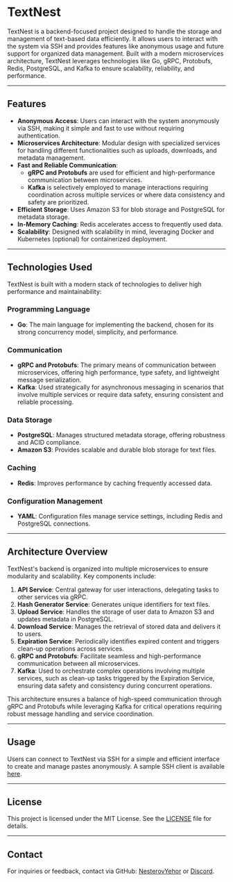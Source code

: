 # TextNest

TextNest is a backend-focused project designed to handle the storage and management of text-based data efficiently. It allows users to interact with the system via SSH and provides features like anonymous usage and future support for organized data management. Built with a modern microservices architecture, TextNest leverages technologies like Go, gRPC, Protobufs, Redis, PostgreSQL, and Kafka to ensure scalability, reliability, and performance.

---

## Features

- **Anonymous Access**: Users can interact with the system anonymously via SSH, making it simple and fast to use without requiring authentication.
- **Microservices Architecture**: Modular design with specialized services for handling different functionalities such as uploads, downloads, and metadata management.
- **Fast and Reliable Communication**: 
  - **gRPC and Protobufs** are used for efficient and high-performance communication between microservices.
  - **Kafka** is selectively employed to manage interactions requiring coordination across multiple services or where data consistency and safety are prioritized.
- **Efficient Storage**: Uses Amazon S3 for blob storage and PostgreSQL for metadata storage.
- **In-Memory Caching**: Redis accelerates access to frequently used data.
- **Scalability**: Designed with scalability in mind, leveraging Docker and Kubernetes (optional) for containerized deployment.

---

## Technologies Used

TextNest is built with a modern stack of technologies to deliver high performance and maintainability:

### Programming Language
- **Go**: The main language for implementing the backend, chosen for its strong concurrency model, simplicity, and performance.

### Communication
- **gRPC and Protobufs**: The primary means of communication between microservices, offering high performance, type safety, and lightweight message serialization.
- **Kafka**: Used strategically for asynchronous messaging in scenarios that involve multiple services or require data safety, ensuring consistent and reliable processing.

### Data Storage
- **PostgreSQL**: Manages structured metadata storage, offering robustness and ACID compliance.
- **Amazon S3**: Provides scalable and durable blob storage for text files.

### Caching
- **Redis**: Improves performance by caching frequently accessed data.

### Configuration Management
- **YAML**: Configuration files manage service settings, including Redis and PostgreSQL connections.

---

## Architecture Overview

TextNest's backend is organized into multiple microservices to ensure modularity and scalability. Key components include:

1. **API Service**: Central gateway for user interactions, delegating tasks to other services via gRPC.
2. **Hash Generator Service**: Generates unique identifiers for text files.
3. **Upload Service**: Handles the storage of user data to Amazon S3 and updates metadata in PostgreSQL.
4. **Download Service**: Manages the retrieval of stored data and delivers it to users.
5. **Expiration Service**: Periodically identifies expired content and triggers clean-up operations across services.
6. **gRPC and Protobufs**: Facilitate seamless and high-performance communication between all microservices.
7. **Kafka**: Used to orchestrate complex operations involving multiple services, such as clean-up tasks triggered by the Expiration Service, ensuring data safety and consistency during concurrent operations.

This architecture ensures a balance of high-speed communication through gRPC and Protobufs while leveraging Kafka for critical operations requiring robust message handling and service coordination.

---

## Usage

Users can connect to TextNest via SSH for a simple and efficient interface to create and manage pastes anonymously. A sample SSH client is available [here](https://github.com/NesterovYehor/txtnest-cli).

---

## License

This project is licensed under the MIT License. See the [LICENSE](LICENSE) file for details.

---

## Contact

For inquiries or feedback, contact via GitHub: [NesterovYehor](https://github.com/NesterovYehor) or [Discord](https://discordapp.com/users/591678870973841428).
